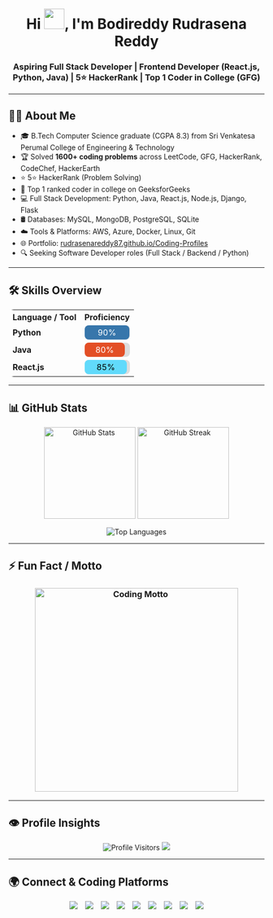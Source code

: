 <h1 align="center">
  Hi <img src="https://raw.githubusercontent.com/MartinHeinz/MartinHeinz/master/wave.gif" width="40px" height="40px">, I'm Bodireddy Rudrasena Reddy
</h1>

<h3 align="center">
  Aspiring Full Stack Developer | Frontend Developer (React.js, Python, Java) | 5⭐ HackerRank | Top 1 Coder in College (GFG)
</h3>

---

## 👨‍💻 About Me  

- 🎓 B.Tech Computer Science graduate (CGPA 8.3) from Sri Venkatesa Perumal College of Engineering & Technology  
- 🏆 Solved **1600+ coding problems** across LeetCode, GFG, HackerRank, CodeChef, HackerEarth  
- ⭐ 5⭐ HackerRank (Problem Solving)  
- 🥇 Top 1 ranked coder in college on GeeksforGeeks  
- 💻 Full Stack Development: Python, Java, React.js, Node.js, Django, Flask  
- 🛢️ Databases: MySQL, MongoDB, PostgreSQL, SQLite  
- ☁️ Tools & Platforms: AWS, Azure, Docker, Linux, Git  
- 🌐 Portfolio: [rudrasenareddy87.github.io/Coding-Profiles](https://rudrasenareddy87.github.io/Coding-Profiles/)  
- 🔍 Seeking Software Developer roles (Full Stack / Backend / Python)  

---

## 🛠 Skills Overview

<table style="border-collapse: collapse; border-radius: 10px; overflow: hidden; width: 100%;">
  <tr>
    <th>Language / Tool</th>
    <th>Proficiency</th>
  </tr>
  <tr>
    <td><b>Python</b></td>
    <td>
      <div style="background:#ddd; border-radius:8px; width:100%;">
        <div style="width:90%; background:#3776AB; padding:4px; border-radius:8px; color:white; text-align:center;">90%</div>
      </div>
    </td>
  </tr>
  <tr>
    <td><b>Java</b></td>
    <td>
      <div style="background:#ddd; border-radius:8px; width:100%;">
        <div style="width:80%; background:#E34F26; padding:4px; border-radius:8px; color:white; text-align:center;">80%</div>
      </div>
    </td>
  </tr>
  <tr>
    <td><b>React.js</b></td>
    <td>
      <div style="background:#ddd; border-radius:8px; width:100%;">
        <div style="width:85%; background:#61DAFB; padding:4px; border-radius:8px; color:black; text-align:center;">85%</div>
      </div>
    </td>
  </tr>
</table>

---

## 📊 GitHub Stats  

<p align="center">
  <img src="https://github-readme-stats.vercel.app/api?username=RudrasenaReddy87&show_icons=true&theme=tokyonight" alt="GitHub Stats" height="180"/>
  <img src="https://github-readme-streak-stats.herokuapp.com/?user=RudrasenaReddy87&theme=tokyonight" alt="GitHub Streak" height="180"/>
</p>

<p align="center">
  <img src="https://github-readme-stats.vercel.app/api/top-langs/?username=RudrasenaReddy87&layout=compact&theme=tokyonight" alt="Top Languages"/>
</p>

---

## ⚡ Fun Fact / Motto  

<h3 align="center">
  <img src="https://media.giphy.com/media/xT0xeJpnrWC4XWblEk/giphy.gif" width="400" alt="Coding Motto"/>
</h3>

---

## 👁 Profile Insights  

<div align="center">
  <p>
    <img src="https://komarev.com/ghpvc/?username=RudrasenaReddy87&label=Profile+Visitors&color=blue&style=for-the-badge" alt="Profile Visitors"/>
    <img src="https://img.shields.io/badge/Active%20Since-2023-blue?style=for-the-badge"/>
  </p>
</div>

---

## 🌍 Connect & Coding Platforms  

<div align="center" style="display: flex; flex-wrap: wrap; justify-content: center; gap: 15px; margin-top: 10px;">

  <!-- Social Media -->
  <a href="https://linkedin.com/in/bodireddyrudrasenareddy">
    <img src="https://img.shields.io/badge/LinkedIn-0A66C2?style=for-the-badge&logo=linkedin&logoColor=white"/>
  </a>
  <a href="https://github.com/RudrasenaReddy87">
    <img src="https://img.shields.io/badge/GitHub-181717?style=for-the-badge&logo=github&logoColor=white"/>
  </a>
  <a href="mailto:b.rudrasenareddy@gmail.com">
    <img src="https://img.shields.io/badge/Gmail-D14836?style=for-the-badge&logo=gmail&logoColor=white"/>
  </a>
  <a href="https://instagram.com/rudrasenareddy_87">
    <img src="https://img.shields.io/badge/Instagram-E4405F?style=for-the-badge&logo=instagram&logoColor=white"/>
  </a>

  <!-- Coding Platforms -->
  <a href="https://www.leetcode.com/rudrasenareddy">
    <img src="https://img.shields.io/badge/LeetCode-FFA116?style=for-the-badge&logo=leetcode&logoColor=black"/>
  </a>
  <a href="https://auth.geeksforgeeks.org/user/brudrasenareddy">
    <img src="https://img.shields.io/badge/GeeksforGeeks-0F9D58?style=for-the-badge&logo=geeksforgeeks&logoColor=white"/>
  </a>
  <a href="https://www.hackerrank.com/rudrasenareddy">
    <img src="https://img.shields.io/badge/HackerRank-2EC866?style=for-the-badge&logo=hackerrank&logoColor=white"/>
  </a>
  <a href="https://www.codechef.com/users/rudrasenareddy">
    <img src="https://img.shields.io/badge/CodeChef-5B4638?style=for-the-badge&logo=codechef&logoColor=white"/>
  </a>
  <a href="https://www.hackerearth.com/@rudrasenareddy">
    <img src="https://img.shields.io/badge/HackerEarth-323754?style=for-the-badge&logo=hackerearth&logoColor=white"/>
  </a>

</div>
